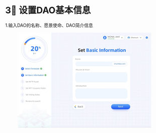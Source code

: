 # 3⃣️ 设置DAO基本信息

1.输入DAO的名称、愿景使命、DAO简介信息

<figure><img src="../../.gitbook/assets/image.png" alt=""><figcaption></figcaption></figure>
